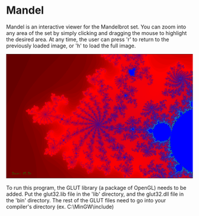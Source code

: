 # Mandel

Mandel is an interactive viewer for the Mandelbrot set. You can zoom into any area of the set by simply clicking and dragging the mouse to highlight the desired area. At any time, the user can press 'r' to return to the previously loaded image, or 'h' to load the full image.

![A zoom into an area of the Mandelbrot set, showing escape values](doc/mandelzoom.PNG)

To run this program, the GLUT library (a package of OpenGL) needs to be added. Put the glut32.lib file in the 'lib' directory, and the glut32.dll file in the 'bin' directory. The rest of the GLUT files need to go into your compiler's directory (ex. C:\MinGW\include)